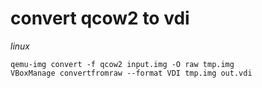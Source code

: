 # convert qcow2 to vdi

*linux*

```
qemu-img convert -f qcow2 input.img -O raw tmp.img
VBoxManage convertfromraw --format VDI tmp.img out.vdi
```
